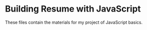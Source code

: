 # Building Resume with JavaScript
These files contain the materials for my project of JavaScript basics.